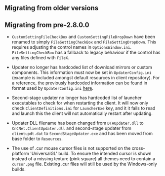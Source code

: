 Migrating from older versions
-----------------------------

## Migrating from pre-2.8.0.0

- `CustomSettingFileCheckBox` and `CustomSettingFileDropDown` have been renamed to simply `FileSettingCheckBox` and `FileSettingDropDown`. This requires adjusting the control names in `OptionsWindow.ini`. `FileSettingCheckBox` has a fallback to legacy behaviour if the control has any files defined with `FileX`.

- Updater no longer has hardcoded list of download mirrors or custom components. This information must now be set in `UpdaterConfig.ini` (example is included amongst default resources in client repository). For a reference, the previously hardcoded information can be found in format used by `UpdaterConfig.ini` [here](https://gist.github.com/Starkku/1d52f0040d7a00d79e57afc2fba5f97b).

- Second-stage updater no longer has hardcoded list of launcher executables to check for when restarting the client. It will now only check `ClientDefinitions.ini` for `LauncherExe` key, and it it fails to read and launch this the client will not automatically restart after updating.

- Updater DLL filename has been changed from `DTAUpdater.dll` to `CnCNet.ClientUpdater.dll` and second-stage updater from `clientupdt.dat` to `SecondStageUpdater.exe` and has been moved from base folder to `Resources`.

- The use of .cur mouse cursor files is not supported on the cross-platform 'UniversalGL' build. To ensure the intended cursor is shown instead of a missing texture (pink square) all themes need to contain a `cursor.png` file. Existing .cur files will still be used by the Windows-only builds.